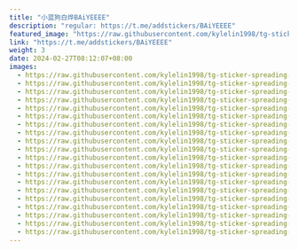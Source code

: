 ```yaml
---
title: "小蓝狗白烨BAiYEEEE"
description: "regular: https://t.me/addstickers/BAiYEEEE"
featured_image: "https://raw.githubusercontent.com/kylelin1998/tg-sticker-spreading-worldwide-images/main/img/021c578c-c26c-4f71-99d1-8efa3c6d5988.jpg"
link: "https://t.me/addstickers/BAiYEEEE"
weight: 3
date: 2024-02-27T08:12:07+08:00
images:
  - https://raw.githubusercontent.com/kylelin1998/tg-sticker-spreading-worldwide-images/main/img/021c578c-c26c-4f71-99d1-8efa3c6d5988.jpg
  - https://raw.githubusercontent.com/kylelin1998/tg-sticker-spreading-worldwide-images/main/img/fe724464-468e-4c58-94da-12e439ef9b9c.jpg
  - https://raw.githubusercontent.com/kylelin1998/tg-sticker-spreading-worldwide-images/main/img/6d3d43ef-6c4d-4290-8772-2418a09e65dd.jpg
  - https://raw.githubusercontent.com/kylelin1998/tg-sticker-spreading-worldwide-images/main/img/191764ac-7149-42ac-8b02-29b57f7e93af.jpg
  - https://raw.githubusercontent.com/kylelin1998/tg-sticker-spreading-worldwide-images/main/img/273b0892-6401-4023-a334-66be0f82d239.jpg
  - https://raw.githubusercontent.com/kylelin1998/tg-sticker-spreading-worldwide-images/main/img/fd2c4ab6-99e6-426e-9b77-db04d17ddb92.jpg
  - https://raw.githubusercontent.com/kylelin1998/tg-sticker-spreading-worldwide-images/main/img/067d8eb1-02a5-4375-b058-6c4c2d306a92.jpg
  - https://raw.githubusercontent.com/kylelin1998/tg-sticker-spreading-worldwide-images/main/img/b08be325-4c1b-4243-8450-264e56f7628c.jpg
  - https://raw.githubusercontent.com/kylelin1998/tg-sticker-spreading-worldwide-images/main/img/a83320c8-8fb3-4739-8cb7-121114eb5217.jpg
  - https://raw.githubusercontent.com/kylelin1998/tg-sticker-spreading-worldwide-images/main/img/d544f72a-5c79-467a-9226-a5eeee54d126.jpg
  - https://raw.githubusercontent.com/kylelin1998/tg-sticker-spreading-worldwide-images/main/img/aae77f70-1dcd-42f0-857b-93a6ab14112a.jpg
  - https://raw.githubusercontent.com/kylelin1998/tg-sticker-spreading-worldwide-images/main/img/b1d5e957-dcb3-4353-8da5-d73e233c093f.jpg
  - https://raw.githubusercontent.com/kylelin1998/tg-sticker-spreading-worldwide-images/main/img/5ebbe34a-7e23-4108-b9fa-593a7a994e82.jpg
  - https://raw.githubusercontent.com/kylelin1998/tg-sticker-spreading-worldwide-images/main/img/e5535a7b-5295-443d-af38-892e43baf242.jpg
  - https://raw.githubusercontent.com/kylelin1998/tg-sticker-spreading-worldwide-images/main/img/9bc30cb3-933f-412d-8a75-fe94b1a60957.jpg
  - https://raw.githubusercontent.com/kylelin1998/tg-sticker-spreading-worldwide-images/main/img/f392240c-a7a0-4aff-a57d-229f7e7e6d23.jpg
  - https://raw.githubusercontent.com/kylelin1998/tg-sticker-spreading-worldwide-images/main/img/f645d36f-a4b4-4e20-97e8-de178a448445.jpg
  - https://raw.githubusercontent.com/kylelin1998/tg-sticker-spreading-worldwide-images/main/img/94d3bd22-3395-49af-a9a7-2e66fe3511f5.jpg
  - https://raw.githubusercontent.com/kylelin1998/tg-sticker-spreading-worldwide-images/main/img/a816c8de-00a7-456c-992e-6060472cd39d.jpg
  - https://raw.githubusercontent.com/kylelin1998/tg-sticker-spreading-worldwide-images/main/img/14e2976f-913c-48dc-abbc-04a2f88b97f1.jpg
---
```


